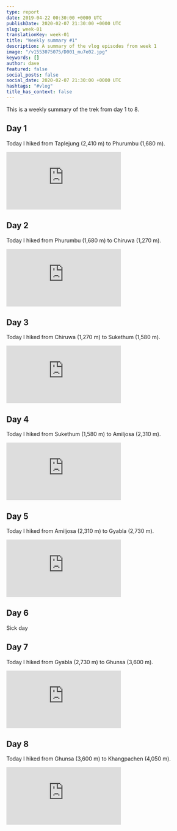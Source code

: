 ```yaml
---
type: report
date: 2019-04-22 00:30:00 +0000 UTC
publishDate: 2020-02-07 21:30:00 +0000 UTC
slug: week-01
translationKey: week-01
title: "Weekly summary #1"
description: A summary of the vlog episodes from week 1
image: "/v1553075075/D001_mu7e02.jpg"
keywords: []
author: dave
featured: false
social_posts: false
social_date: 2020-02-07 21:30:00 +0000 UTC
hashtags: "#vlog"
title_has_context: false
---
```


This is a weekly summary of the trek from day 1 to 8.


## Day 1


Today I hiked from Taplejung (2,410 m) to Phurumbu (1,680 m).

<iframe src="https://www.youtube.com/embed/M7EAxcwILRQ" frameborder="0" allow="accelerometer; autoplay; encrypted-media; gyroscope; picture-in-picture" allowfullscreen></iframe>


## Day 2


Today I hiked from Phurumbu (1,680 m) to Chiruwa (1,270 m).

<iframe src="https://www.youtube.com/embed/KDEIibvNGXE" frameborder="0" allow="accelerometer; autoplay; encrypted-media; gyroscope; picture-in-picture" allowfullscreen></iframe>


## Day 3


Today I hiked from Chiruwa (1,270 m) to Sukethum (1,580 m).

<iframe src="https://www.youtube.com/embed/hRM0UJkTOmA" frameborder="0" allow="accelerometer; autoplay; encrypted-media; gyroscope; picture-in-picture" allowfullscreen></iframe>


## Day 4


Today I hiked from Sukethum (1,580 m) to Amiljosa (2,310 m).

<iframe src="https://www.youtube.com/embed/KRifKfUb64k" frameborder="0" allow="accelerometer; autoplay; encrypted-media; gyroscope; picture-in-picture" allowfullscreen></iframe>


## Day 5


Today I hiked from Amiljosa (2,310 m) to Gyabla (2,730 m).

<iframe src="https://www.youtube.com/embed/clH-Rc-hZtY" frameborder="0" allow="accelerometer; autoplay; encrypted-media; gyroscope; picture-in-picture" allowfullscreen></iframe>


## Day 6



Sick day



## Day 7


Today I hiked from Gyabla (2,730 m) to Ghunsa (3,600 m).

<iframe src="https://www.youtube.com/embed/R7qSra0aNGo" frameborder="0" allow="accelerometer; autoplay; encrypted-media; gyroscope; picture-in-picture" allowfullscreen></iframe>


## Day 8


Today I hiked from Ghunsa (3,600 m) to Khangpachen (4,050 m).

<iframe src="https://www.youtube.com/embed/LUfig_9DEd0" frameborder="0" allow="accelerometer; autoplay; encrypted-media; gyroscope; picture-in-picture" allowfullscreen></iframe>



